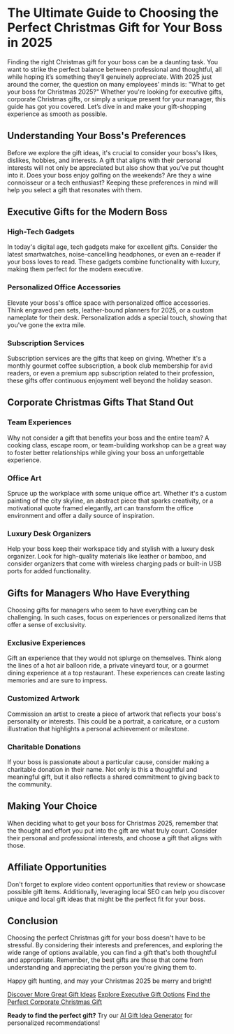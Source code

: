 # The Ultimate Guide to Choosing the Perfect Christmas Gift for Your Boss in 2025

Finding the right Christmas gift for your boss can be a daunting task. You want to strike the perfect balance between professional and thoughtful, all while hoping it’s something they’ll genuinely appreciate. With 2025 just around the corner, the question on many employees' minds is: "What to get your boss for Christmas 2025?" Whether you're looking for executive gifts, corporate Christmas gifts, or simply a unique present for your manager, this guide has got you covered. Let’s dive in and make your gift-shopping experience as smooth as possible.

## Understanding Your Boss's Preferences

Before we explore the gift ideas, it's crucial to consider your boss's likes, dislikes, hobbies, and interests. A gift that aligns with their personal interests will not only be appreciated but also show that you’ve put thought into it. Does your boss enjoy golfing on the weekends? Are they a wine connoisseur or a tech enthusiast? Keeping these preferences in mind will help you select a gift that resonates with them.

## Executive Gifts for the Modern Boss

### High-Tech Gadgets

In today's digital age, tech gadgets make for excellent gifts. Consider the latest smartwatches, noise-cancelling headphones, or even an e-reader if your boss loves to read. These gadgets combine functionality with luxury, making them perfect for the modern executive.

### Personalized Office Accessories

Elevate your boss's office space with personalized office accessories. Think engraved pen sets, leather-bound planners for 2025, or a custom nameplate for their desk. Personalization adds a special touch, showing that you've gone the extra mile.

### Subscription Services

Subscription services are the gifts that keep on giving. Whether it's a monthly gourmet coffee subscription, a book club membership for avid readers, or even a premium app subscription related to their profession, these gifts offer continuous enjoyment well beyond the holiday season.

## Corporate Christmas Gifts That Stand Out

### Team Experiences

Why not consider a gift that benefits your boss and the entire team? A cooking class, escape room, or team-building workshop can be a great way to foster better relationships while giving your boss an unforgettable experience.

### Office Art

Spruce up the workplace with some unique office art. Whether it's a custom painting of the city skyline, an abstract piece that sparks creativity, or a motivational quote framed elegantly, art can transform the office environment and offer a daily source of inspiration.

### Luxury Desk Organizers

Help your boss keep their workspace tidy and stylish with a luxury desk organizer. Look for high-quality materials like leather or bamboo, and consider organizers that come with wireless charging pads or built-in USB ports for added functionality.

## Gifts for Managers Who Have Everything

Choosing gifts for managers who seem to have everything can be challenging. In such cases, focus on experiences or personalized items that offer a sense of exclusivity.

### Exclusive Experiences

Gift an experience that they would not splurge on themselves. Think along the lines of a hot air balloon ride, a private vineyard tour, or a gourmet dining experience at a top restaurant. These experiences can create lasting memories and are sure to impress.

### Customized Artwork

Commission an artist to create a piece of artwork that reflects your boss's personality or interests. This could be a portrait, a caricature, or a custom illustration that highlights a personal achievement or milestone.

### Charitable Donations

If your boss is passionate about a particular cause, consider making a charitable donation in their name. Not only is this a thoughtful and meaningful gift, but it also reflects a shared commitment to giving back to the community.

## Making Your Choice

When deciding what to get your boss for Christmas 2025, remember that the thought and effort you put into the gift are what truly count. Consider their personal and professional interests, and choose a gift that aligns with those.

## Affiliate Opportunities

Don't forget to explore video content opportunities that review or showcase possible gift items. Additionally, leveraging local SEO can help you discover unique and local gift ideas that might be the perfect fit for your boss.

## Conclusion

Choosing the perfect Christmas gift for your boss doesn't have to be stressful. By considering their interests and preferences, and exploring the wide range of options available, you can find a gift that's both thoughtful and appropriate. Remember, the best gifts are those that come from understanding and appreciating the person you're giving them to.

Happy gift hunting, and may your Christmas 2025 be merry and bright!

[Discover More Great Gift Ideas](#)
[Explore Executive Gift Options](#)
[Find the Perfect Corporate Christmas Gift](#)

**Ready to find the perfect gift?** Try our [AI Gift Idea Generator](https://bright-gift.com) for personalized recommendations!